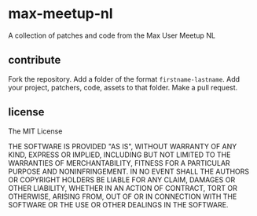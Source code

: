 # max-meetup-nl

A collection of patches and code from the Max User Meetup NL 

## contribute

Fork the repository. Add a folder of the format `firstname-lastname`. Add your project, patchers, code, assets to that folder. Make a pull request.

## license

The MIT License

THE SOFTWARE IS PROVIDED "AS IS", WITHOUT WARRANTY OF ANY KIND, EXPRESS OR IMPLIED, INCLUDING BUT NOT LIMITED TO THE WARRANTIES OF MERCHANTABILITY, FITNESS FOR A PARTICULAR PURPOSE AND NONINFRINGEMENT. IN NO EVENT SHALL THE AUTHORS OR COPYRIGHT HOLDERS BE LIABLE FOR ANY CLAIM, DAMAGES OR OTHER LIABILITY, WHETHER IN AN ACTION OF CONTRACT, TORT OR OTHERWISE, ARISING FROM, OUT OF OR IN CONNECTION WITH THE SOFTWARE OR THE USE OR OTHER DEALINGS IN THE SOFTWARE.
